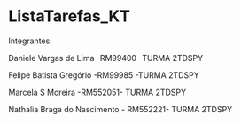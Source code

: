 # ListaTarefas_KT
Integrantes:


Daniele Vargas de Lima -RM99400- TURMA 2TDSPY


Felipe Batista Gregório -RM99985 -TURMA 2TDSPY


Marcela S Moreira -RM552051- TURMA 2TDSPY


Nathalia Braga do Nascimento - RM552221- TURMA 2TDSPY
